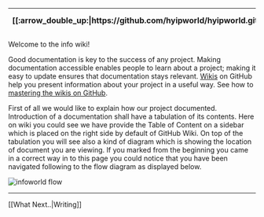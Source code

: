 <table>
  <thead>
    <tr>
      <th>[[:arrow_double_up:|https://github.com/hyipworld/hyipworld.github.io/wiki/Home]]</th>
      <th>[[:arrow_up_small:|https://github.com/hyipworld/hyipworld.github.io/wiki/Home]]</th>
      <th>:rewind: Home</th>
      <th>[[:arrow_backward: Prev|https://github.com/hyipworld/hyipworld.github.io/wiki/Reserved5]]</th>
      <th>[[Refresh|https://github.com/hyip/info/wiki/Home]]</th>
      <th>[[Next :arrow_forward:|https://github.com/hyip/info/wiki/Writing]]</th>
      <th>[[Last :fast_forward:|https://github.com/hyip/info/wiki/Reserved5]]</th>
      <th>:arrow_down_small:</th>
      <th>[[:arrow_double_down:|https://github.com/hyip/rating]]</th>
    </tr>
  </thead>
</table>


Welcome to the info wiki!

Good documentation is key to the success of any project. Making documentation accessible enables people to learn about a project; making it easy to update ensures that documentation stays relevant. [Wikis](http://en.wikipedia.org/wiki/Wiki) on GitHub help you present information about your project in a useful way. See how to [mastering the wikis on GitHub](https://guides.github.com/features/wikis/).

First of all we would like to explain how our project documented. Introduction of a documentation shall have a tabulation of its contents. Here on wiki you could see we have provide the Table of Content on a sidebar which is placed on the right side by default of GitHub Wiki. On top of the tabulation you will see also a kind of diagram which is showing the location of document you are viewing. If you marked from the beginning you came in a correct way in to this page you could notice that you have been navigated following to the flow diagram as displayed below.

![infoworld flow](https://hyipworld.github.io/images/github/doc/infoworld.png)


***

[[What Next..|Writing]]